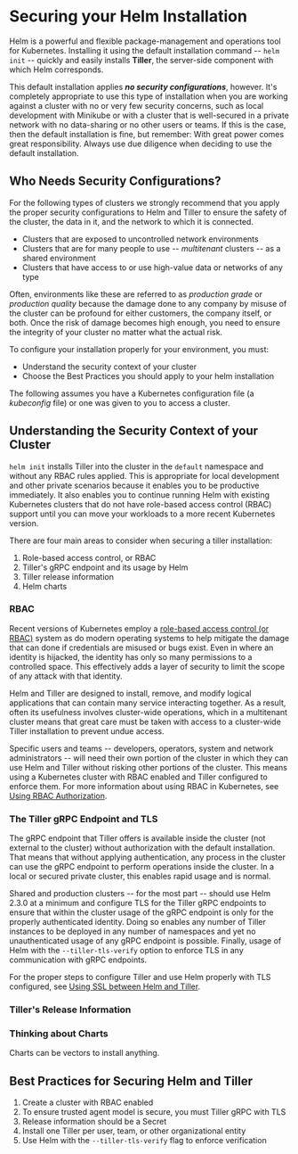 # Securing your Helm Installation

Helm is a powerful and flexible package-management and operations tool for Kubernetes. Installing it using the default installation command -- `helm init` -- quickly and easily installs **Tiller**, the server-side component with which Helm corresponds. 

This default installation applies **_no security configurations_**, however. It's completely appropriate to use this type of installation when you are working against a cluster with no or very few security concerns, such as local development with Minikube or with a cluster that is well-secured in a private network with no data-sharing or no other users or teams. If this is the case, then the default installation is fine, but remember: With great power comes great responsibility. Always use due diligence when deciding to use the default installation.

## Who Needs Security Configurations?

For the following types of clusters we strongly recommend that you apply the proper security configurations to Helm and Tiller to ensure the safety of the cluster, the data in it, and the network to which it is connected.

- Clusters that are exposed to uncontrolled network environments
- Clusters that are for many people to use -- _multitenant_ clusters -- as a shared environment
- Clusters that have access to or use high-value data or networks of any type

Often, environments like these are referred to as _production grade_ or _production quality_ because the damage done to any company by misuse of the cluster can be profound for either customers, the company itself, or both. Once the risk of damage becomes high enough, you need to ensure the integrity of your cluster no matter what the actual risk. 

To configure your installation properly for your environment, you must:

- Understand the security context of your cluster
- Choose the Best Practices you should apply to your helm installation

The following assumes you have a Kubernetes configuration file (a _kubeconfig_ file) or one was given to you to access a cluster. 

## Understanding the Security Context of your Cluster

`helm init` installs Tiller into the cluster in the `default` namespace and without any RBAC rules applied. This is appropriate for local development and other private scenarios because it enables you to be productive immediately. It also enables you to continue running Helm with existing Kubernetes clusters that do not have role-based access control (RBAC) support until you can move your workloads to a more recent Kubernetes version.

There are four main areas to consider when securing a tiller installation:

1. Role-based access control, or RBAC
2. Tiller's gRPC endpoint and its usage by Helm
3. Tiller release information
4. Helm charts

### RBAC

Recent versions of Kubernetes employ a [role-based access control (or RBAC)](https://en.wikipedia.org/wiki/Role-based_access_control) system as do modern operating systems to help mitigate the damage that can done if credentials are misused or bugs exist. Even in where an identity is hijacked, the identity has only so many permissions to a controlled space. This effectively adds a layer of security to limit the scope of any attack with that identity. 

Helm and Tiller are designed to install, remove, and modify logical applications that can contain many service interacting together. As a result, often its usefulness involves cluster-wide operations, which in a multitenant cluster means that great care must be taken with access to a cluster-wide Tiller installation to prevent undue access. 

Specific users and teams -- developers, operators, system and network administrators -- will need their own portion of the cluster in which they can use Helm and Tiller without risking other portions of the cluster. This means using a Kubernetes cluster with RBAC enabled and Tiller configured to enforce them. For more information about using RBAC in Kubernetes, see [Using RBAC Authorization](rbac.md).


### The Tiller gRPC Endpoint and TLS

The gRPC endpoint that Tiller offers is available inside the cluster (not external to the cluster) without authorization with the default installation. That means that without applying authentication, any process in the cluster can use the gRPC endpoint to perform operations inside the cluster. In a local or secured private cluster, this enables rapid usage and is normal. 

Shared and production clusters -- for the most part -- should use Helm 2.3.0 at a minimum and configure TLS for the Tiller gRPC endpoints to ensure that within the cluster usage of the gRPC endpoint is only for the properly authenticated identity. Doing so enables any number of Tiller instances to be deployed in any number of namespaces and yet no unauthenticated usage of any gRPC endpoint is possible. Finally, usage of Helm with the `--tiller-tls-verify` option to enforce TLS in any communication with gRPC endpoints.

For the proper steps to configure Tiller and use Helm properly with TLS configured, see [Using SSL between Helm and Tiller](tiller_ssl.md).




### Tiller's Release Information


### Thinking about Charts

Charts can be vectors to install anything. 


## Best Practices for Securing Helm and Tiller

1. Create a cluster with RBAC enabled
2. To ensure trusted agent model is secure, you must Tiller gRPC with TLS 
3. Release information should be a Secret 
4. Install one Tiller per user, team, or other organizational entity
5. Use Helm with the `--tiller-tls-verify` flag to enforce verification